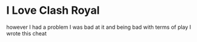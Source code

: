 # I Love Clash Royal

however I had a problem I was bad at it 
and being bad with terms of play I wrote this cheat
